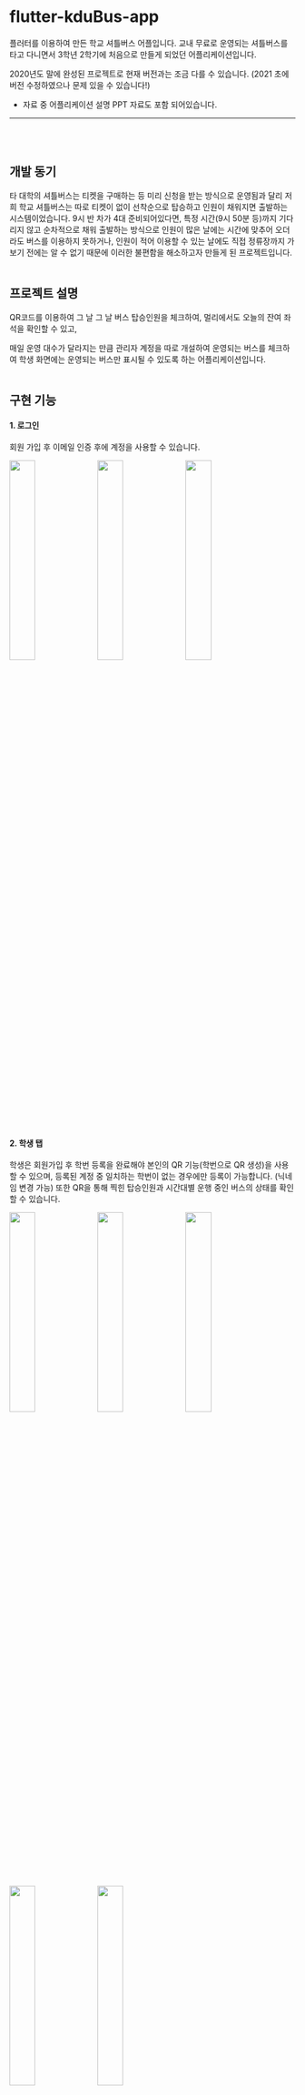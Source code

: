 # flutter-kduBus-app

플러터를 이용하여 만든 학교 셔틀버스 어플입니다.
교내 무료로 운영되는 셔틀버스를 타고 다니면서
3학년 2학기에 처음으로 만들게 되었던 어플리케이션입니다.


2020년도 말에 완성된 프로젝트로 현재 버전과는 조금 다를 수 있습니다.
(2021 초에 버전 수정하였으나 문제 있을 수 있습니다!)

- 자료 중 어플리케이션 설명 PPT 자료도 포함 되어있습니다.
------------------------------------------------------------------------------------
<br><br>


## 개발 동기


타 대학의 셔틀버스는 티켓을 구매하는 등 미리 신청을 받는 방식으로 운영됨과 달리
저희 학교 셔틀버스는 따로 티켓이 없이 선착순으로 탑승하고 인원이 채워지면 출발하는 시스템이었습니다.
9시 반 차가 4대 준비되어있다면, 특정 시간(9시 50분 등)까지 기다리지 않고 순차적으로 채워 출발하는 방식으로
인원이 많은 날에는 시간에 맞추어 오더라도 버스를 이용하지 못하거나,
인원이 적어 이용할 수 있는 날에도 직접 정류장까지 가보기 전에는 알 수 없기 때문에
이러한 불편함을 해소하고자 만들게 된 프로젝트입니다.
<br><br>
## 프로젝트 설명


QR코드를 이용하여 그 날 그 날 버스 탑승인원을 체크하여,
멀리에서도 오늘의 잔여 좌석을 확인할 수 있고,

매일 운영 대수가 달라지는 만큼 관리자 계정을 따로 개설하여 운영되는 버스를 체크하여
학생 화면에는 운영되는 버스만 표시될 수 있도록 하는 어플리케이션입니다.
<br><br>

## 구현 기능

#### 1. 로그인


회원 가입 후 이메일 인증 후에 계정을 사용할 수 있습니다.


<img src="https://github.com/mingulee-only/flutter-kduBus-app/blob/main/%EB%A1%9C%EA%B7%B8%EC%9D%B81.png" width=30%> <img src="https://github.com/mingulee-only/flutter-kduBus-app/blob/main/%EB%A1%9C%EA%B7%B8%EC%9D%B82.png" width=30%> <img src="https://github.com/mingulee-only/flutter-kduBus-app/blob/main/%EB%A1%9C%EA%B7%B8%EC%9D%B83.png" width=30%>






#### 2. 학생 탭


학생은 회원가입 후 학번 등록을 완료해야 본인의 QR 기능(학번으로 QR 생성)을 사용할 수 있으며,
등록된 계정 중 일치하는 학번이 없는 경우에만 등록이 가능합니다. (닉네임 변경 가능)
또한 QR을 통해 찍힌 탑승인원과 시간대별 운행 중인 버스의 상태를 확인할 수 있습니다.

<img src="https://github.com/mingulee-only/flutter-kduBus-app/blob/main/%ED%95%99%EB%B2%88%20%EC%9D%B4%EB%A6%84%20%EC%9E%85%EB%A0%A5.png" width=30%> <img src="https://github.com/mingulee-only/flutter-kduBus-app/blob/main/%ED%95%99%EC%83%9D1.png" width=30%> <img src="https://github.com/mingulee-only/flutter-kduBus-app/blob/main/%ED%95%99%EC%83%9D2.png" width=30%>


<img src="https://github.com/mingulee-only/flutter-kduBus-app/blob/main/%ED%95%99%EC%83%9D3.png" width=30%> <img src="https://github.com/mingulee-only/flutter-kduBus-app/blob/main/%ED%95%99%EC%83%9D4.png" width=30%>






#### 3. 관리자 탭


관리자 탭에서는 운행 중인 버스를 관리할 수 있습니다.
요일별/시간별로 운행되는 버스 수가 다르기 때문에 '운행 중단' 시 학생들에게는 해당 호차가 표시되지 않습니다
QR스캐너를 통해서 해당 호차 탑승인원을 체크할 수 있습니다
탑승하는 학생들의 QR을 스캔하여 인원을 집계합니다.


<img src="https://github.com/mingulee-only/flutter-kduBus-app/blob/main/%EA%B4%80%EB%A6%AC%EC%9E%901.png" width=30%> <img src="https://github.com/mingulee-only/flutter-kduBus-app/blob/main/%EA%B4%80%EB%A6%AC%EC%9E%902.png" width=30%> <img src="https://github.com/mingulee-only/flutter-kduBus-app/blob/main/%EA%B4%80%EB%A6%AC%EC%9E%903.png" width=30%>


<img src="https://github.com/mingulee-only/flutter-kduBus-app/blob/main/%EA%B4%80%EB%A6%AC%EC%9E%904.png" width=30%> <img src="https://github.com/mingulee-only/flutter-kduBus-app/blob/main/%EA%B4%80%EB%A6%AC%EC%9E%905.png" width=30%>











